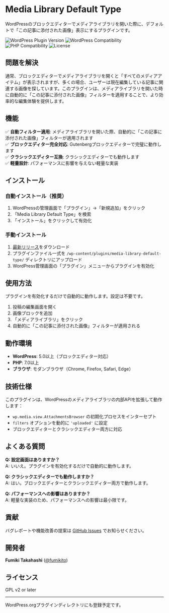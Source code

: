 # Media Library Default Type

WordPressのブロックエディターでメディアライブラリを開いた際に、デフォルトで「この記事に添付された画像」表示にするプラグインです。

![WordPress Plugin Version](https://img.shields.io/badge/version-1.0.5-blue.svg)
![WordPress Compatibility](https://img.shields.io/badge/WordPress-5.0%2B-green.svg)
![PHP Compatibility](https://img.shields.io/badge/PHP-7.0%2B-blue.svg)
![License](https://img.shields.io/badge/license-GPL%20v2%2B-orange.svg)

## 問題を解決

通常、ブロックエディターでメディアライブラリを開くと「すべてのメディアアイテム」が表示されますが、多くの場合、ユーザーは現在編集している記事に関連する画像を探しています。このプラグインは、メディアライブラリを開いた時に自動的に「この記事に添付された画像」フィルターを適用することで、より効率的な編集体験を提供します。

## 機能

✅ **自動フィルター適用**: メディアライブラリを開いた際、自動的に「この記事に添付された画像」フィルターが適用されます  
✅ **ブロックエディター完全対応**: Gutenbergブロックエディターで完璧に動作します  
✅ **クラシックエディター互換**: クラシックエディターでも動作します  
✅ **軽量設計**: パフォーマンスに影響を与えない軽量な実装  

## インストール

### 自動インストール（推奨）

1. WordPressの管理画面で「プラグイン」→「新規追加」をクリック
2. 「Media Library Default Type」を検索
3. 「インストール」をクリックして有効化

### 手動インストール

1. [最新リリース](https://github.com/fumikito/media-library-default-type/releases)をダウンロード
2. プラグインファイル一式を `/wp-content/plugins/media-library-default-type/` ディレクトリにアップロード
3. WordPress管理画面の「プラグイン」メニューからプラグインを有効化

## 使用方法

プラグインを有効化するだけで自動的に動作します。設定は不要です。

1. 投稿の編集画面を開く
2. 画像ブロックを追加
3. 「メディアライブラリ」をクリック
4. 自動的に「この記事に添付された画像」フィルターが適用される

## 動作環境

- **WordPress**: 5.0以上（ブロックエディター対応）
- **PHP**: 7.0以上
- **ブラウザ**: モダンブラウザ（Chrome, Firefox, Safari, Edge）

## 技術仕様

このプラグインは、WordPressのメディアライブラリの内部APIを拡張して動作します：

- `wp.media.view.AttachmentsBrowser` の初期化プロセスをインターセプト
- `filters` オプションを動的に `'uploaded'` に設定
- ブロックエディターとクラシックエディター両方に対応

## よくある質問

**Q: 設定画面はありますか？**  
A: いいえ。プラグインを有効化するだけで自動的に動作します。

**Q: クラシックエディターでも動作しますか？**  
A: はい。ブロックエディターとクラシックエディター両方で動作します。

**Q: パフォーマンスへの影響はありますか？**  
A: 軽量な実装のため、パフォーマンスへの影響は最小限です。

## 貢献

バグレポートや機能改善の提案は [GitHub Issues](https://github.com/tarosky/media-library-default-type/issues) でお知らせください。

## 開発者

**Fumiki Takahashi** ([@fumikito](https://github.com/fumikito))

## ライセンス

GPL v2 or later

---

WordPress.orgプラグインディレクトリにも登録予定です。
